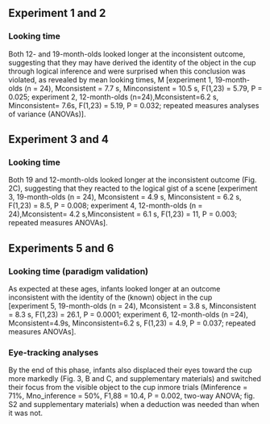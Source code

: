 
## Experiment 1 and 2
### Looking time
Both 12- and 19-month-olds looked longer at the inconsistent outcome, suggesting that they may have derived the identity of the object in
the cup through logical inference and were surprised when this conclusion was violated, as revealed by mean looking times, M [experiment 1, 19-month-olds (n = 24), Mconsistent = 7.7 s, Minconsistent = 10.5 s, F(1,23) = 5.79, P = 0.025; experiment 2, 12-month-olds 
(n=24),Mconsistent=6.2 s, Minconsistent= 7.6s, F(1,23) = 5.19, P = 0.032; repeated measures analyses of variance (ANOVAs)].

## Experiment 3 and 4
### Looking time
Both 19 and 12-month-olds looked longer at the inconsistent outcome (Fig. 2C), suggesting that they reacted to the logical gist of
a scene [experiment 3, 19-month-olds (n = 24), Mconsistent = 4.9 s, Minconsistent = 6.2 s, F(1,23) = 8.5,
P = 0.008; experiment 4, 12-month-olds (n = 24),Mconsistent= 4.2 s,Minconsistent = 6.1 s, F(1,23) = 11, P = 0.003; repeated measures ANOVAs].

## Experiments 5 and 6
### Looking time (paradigm validation)
As expected at these ages, infants looked longer at an outcome inconsistent with the identity of the (known) object in the cup   
[experiment 5, 19-month-olds (n = 24), Mconsistent = 3.8 s, Minconsistent = 8.3 s, F(1,23) = 26.1, P = 0.0001; experiment 6, 12-month-olds (n =24), Mconsistent=4.9s, Minconsistent=6.2 s, F(1,23) = 4.9, P = 0.037; repeated measures ANOVAs].

### Eye-tracking analyses
By the end of this phase, infants also displaced their eyes toward the cup more markedly (Fig. 3, B and C, and supplementary
materials) and switched their focus from the visible object to the cup inmore trials (Minference = 71%, Mno_inference = 50%, F1,88 = 10.4, P = 0.002, two-way ANOVA; fig. S2 and supplementary materials) when a deduction was needed than when it was not.